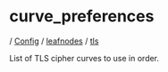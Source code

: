 # curve_preferences

/ [Config](../../../README.md) / [leafnodes](../../README.md) / [tls](../README.md) 

List of TLS cipher curves to use in order.

